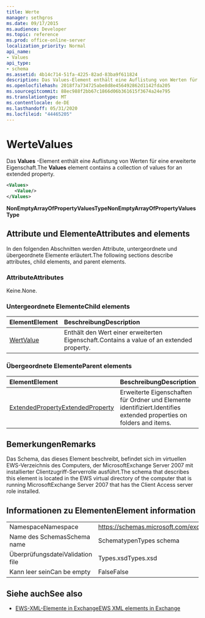 ```yaml
---
title: Werte
manager: sethgros
ms.date: 09/17/2015
ms.audience: Developer
ms.topic: reference
ms.prod: office-online-server
localization_priority: Normal
api_name:
- Values
api_type:
- schema
ms.assetid: 4b14c714-51fa-4225-82ad-83ba9f611824
description: Das Values-Element enthält eine Auflistung von Werten für eine erweiterte Eigenschaft.
ms.openlocfilehash: 2018f7a734725abe8d8e456492862d1142fda205
ms.sourcegitcommit: 88ec988f2bb67c1866d06b361615f3674a24e795
ms.translationtype: MT
ms.contentlocale: de-DE
ms.lasthandoff: 05/31/2020
ms.locfileid: "44465205"
---
```

# <a name="values"></a><span data-ttu-id="79e28-103">Werte</span><span class="sxs-lookup"><span data-stu-id="79e28-103">Values</span></span>

<span data-ttu-id="79e28-104">Das **Values** -Element enthält eine Auflistung von Werten für eine erweiterte Eigenschaft.</span><span class="sxs-lookup"><span data-stu-id="79e28-104">The **Values** element contains a collection of values for an extended property.</span></span> 
  
```xml
<Values>
   <Value/>
</Values>
```

<span data-ttu-id="79e28-105">**NonEmptyArrayOfPropertyValuesType**</span><span class="sxs-lookup"><span data-stu-id="79e28-105">**NonEmptyArrayOfPropertyValuesType**</span></span>

## <a name="attributes-and-elements"></a><span data-ttu-id="79e28-106">Attribute und Elemente</span><span class="sxs-lookup"><span data-stu-id="79e28-106">Attributes and elements</span></span>

<span data-ttu-id="79e28-107">In den folgenden Abschnitten werden Attribute, untergeordnete und übergeordnete Elemente erläutert.</span><span class="sxs-lookup"><span data-stu-id="79e28-107">The following sections describe attributes, child elements, and parent elements.</span></span>
  
### <a name="attributes"></a><span data-ttu-id="79e28-108">Attribute</span><span class="sxs-lookup"><span data-stu-id="79e28-108">Attributes</span></span>

<span data-ttu-id="79e28-109">Keine.</span><span class="sxs-lookup"><span data-stu-id="79e28-109">None.</span></span>
  
### <a name="child-elements"></a><span data-ttu-id="79e28-110">Untergeordnete Elemente</span><span class="sxs-lookup"><span data-stu-id="79e28-110">Child elements</span></span>

|<span data-ttu-id="79e28-111">**Element**</span><span class="sxs-lookup"><span data-stu-id="79e28-111">**Element**</span></span>|<span data-ttu-id="79e28-112">**Beschreibung**</span><span class="sxs-lookup"><span data-stu-id="79e28-112">**Description**</span></span>|
|:-----|:-----|
|[<span data-ttu-id="79e28-113">Wert</span><span class="sxs-lookup"><span data-stu-id="79e28-113">Value</span></span>](value.md) <br/> |<span data-ttu-id="79e28-114">Enthält den Wert einer erweiterten Eigenschaft.</span><span class="sxs-lookup"><span data-stu-id="79e28-114">Contains a value of an extended property.</span></span>  <br/> |
   
### <a name="parent-elements"></a><span data-ttu-id="79e28-115">Übergeordnete Elemente</span><span class="sxs-lookup"><span data-stu-id="79e28-115">Parent elements</span></span>

|<span data-ttu-id="79e28-116">**Element**</span><span class="sxs-lookup"><span data-stu-id="79e28-116">**Element**</span></span>|<span data-ttu-id="79e28-117">**Beschreibung**</span><span class="sxs-lookup"><span data-stu-id="79e28-117">**Description**</span></span>|
|:-----|:-----|
|[<span data-ttu-id="79e28-118">ExtendedProperty</span><span class="sxs-lookup"><span data-stu-id="79e28-118">ExtendedProperty</span></span>](extendedproperty.md) <br/> |<span data-ttu-id="79e28-119">Erweiterte Eigenschaften für Ordner und Elemente identifiziert.</span><span class="sxs-lookup"><span data-stu-id="79e28-119">Identifies extended properties on folders and items.</span></span>  <br/> |
   
## <a name="remarks"></a><span data-ttu-id="79e28-120">Bemerkungen</span><span class="sxs-lookup"><span data-stu-id="79e28-120">Remarks</span></span>

<span data-ttu-id="79e28-121">Das Schema, das dieses Element beschreibt, befindet sich im virtuellen EWS-Verzeichnis des Computers, der MicrosoftExchange Server 2007 mit installierter Clientzugriff-Serverrolle ausführt.</span><span class="sxs-lookup"><span data-stu-id="79e28-121">The schema that describes this element is located in the EWS virtual directory of the computer that is running MicrosoftExchange Server 2007 that has the Client Access server role installed.</span></span>
  
## <a name="element-information"></a><span data-ttu-id="79e28-122">Informationen zu Elementen</span><span class="sxs-lookup"><span data-stu-id="79e28-122">Element information</span></span>

|||
|:-----|:-----|
|<span data-ttu-id="79e28-123">Namespace</span><span class="sxs-lookup"><span data-stu-id="79e28-123">Namespace</span></span>  <br/> |https://schemas.microsoft.com/exchange/services/2006/types  <br/> |
|<span data-ttu-id="79e28-124">Name des Schemas</span><span class="sxs-lookup"><span data-stu-id="79e28-124">Schema name</span></span>  <br/> |<span data-ttu-id="79e28-125">Schematypen</span><span class="sxs-lookup"><span data-stu-id="79e28-125">Types schema</span></span>  <br/> |
|<span data-ttu-id="79e28-126">Überprüfungsdatei</span><span class="sxs-lookup"><span data-stu-id="79e28-126">Validation file</span></span>  <br/> |<span data-ttu-id="79e28-127">Types.xsd</span><span class="sxs-lookup"><span data-stu-id="79e28-127">Types.xsd</span></span>  <br/> |
|<span data-ttu-id="79e28-128">Kann leer sein</span><span class="sxs-lookup"><span data-stu-id="79e28-128">Can be empty</span></span>  <br/> |<span data-ttu-id="79e28-129">False</span><span class="sxs-lookup"><span data-stu-id="79e28-129">False</span></span>  <br/> |
   
## <a name="see-also"></a><span data-ttu-id="79e28-130">Siehe auch</span><span class="sxs-lookup"><span data-stu-id="79e28-130">See also</span></span>

- [<span data-ttu-id="79e28-131">EWS-XML-Elemente in Exchange</span><span class="sxs-lookup"><span data-stu-id="79e28-131">EWS XML elements in Exchange</span></span>](ews-xml-elements-in-exchange.md)

